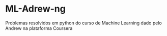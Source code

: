 # ML-Adrew-ng
Problemas resolvidos em python do curso de Machine Learning dado pelo Andrew na plataforma Coursera
